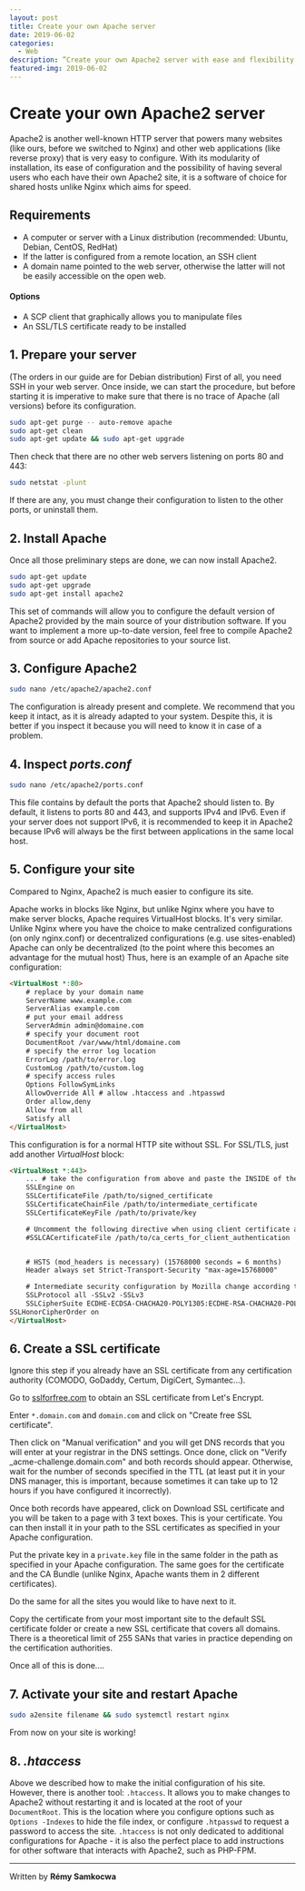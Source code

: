 ```yaml
---
layout: post
title: Create your own Apache server
date: 2019-06-02
categories:
  - Web
description: ”Create your own Apache2 server with ease and flexibility!”
featured-img: 2019-06-02
---
```

# Create your own Apache2 server

Apache2 is another well-known HTTP server that powers many websites (like ours, before we switched to Nginx) and other web applications (like reverse proxy) that is very easy to configure. With its modularity of installation, its ease of configuration and the possibility of having several users who each have their own Apache2 site, it is a software of choice for shared hosts unlike Nginx which aims for speed.

## Requirements
* A computer or server with a Linux distribution (recommended: Ubuntu, Debian, CentOS, RedHat)
* If the latter is configured from a remote location, an SSH client
* A domain name pointed to the web server, otherwise the latter will not be easily accessible on the open web.

#### Options

* A SCP client that graphically allows you to manipulate files
* An SSL/TLS certificate ready to be installed

## 1. Prepare your server
(The orders in our guide are for Debian distribution) First of all, you need SSH in your web server. Once inside, we can start the procedure, but before starting it is imperative to make sure that there is no trace of Apache (all versions) before its configuration.

```sh
sudo apt-get purge -- auto-remove apache
sudo apt-get clean
sudo apt-get update && sudo apt-get upgrade
```

Then check that there are no other web servers listening on ports 80 and 443:

```sh
sudo netstat -plunt
```
If there are any, you must change their configuration to listen to the other ports, or uninstall them.

## 2. Install Apache
Once all those preliminary steps are done, we can now install Apache2.
```sh
sudo apt-get update
sudo apt-get upgrade
sudo apt-get install apache2
```
This set of commands will allow you to configure the default version of Apache2 provided by the main source of your distribution software. If you want to implement a more up-to-date version, feel free to compile Apache2 from source or add Apache repositories to your source list.

## 3. Configure Apache2

```sh
sudo nano /etc/apache2/apache2.conf
```
The configuration is already present and complete. We recommend that you keep it intact, as it is already adapted to your system. Despite this, it is better if you inspect it because you will need to know it in case of a problem.

## 4. Inspect *ports.conf*
```sh
sudo nano /etc/apache2/ports.conf
```
This file contains by default the ports that Apache2 should listen to. By default, it listens to ports 80 and 443, and supports IPv4 and IPv6. Even if your server does not support IPv6, it is recommended to keep it in Apache2 because IPv6 will always be the first between applications in the same local host.

## 5. Configure your site

Compared to Nginx, Apache2 is much easier to configure its site.

Apache works in blocks like Nginx, but unlike Nginx where you have to make server blocks, Apache requires VirtualHost blocks. It's very similar. Unlike Nginx where you have the choice to make centralized configurations (on only nginx.conf) or decentralized configurations (e.g. use sites-enabled) Apache can only be decentralized (to the point where this becomes an advantage for the mutual host)
Thus, here is an example of an Apache site configuration:

```html
<VirtualHost *:80>
	# replace by your domain name
	ServerName www.example.com
	ServerAlias example.com
	# put your email address
	ServerAdmin admin@domaine.com
	# specify your document root
	DocumentRoot /var/www/html/domaine.com
	# specify the error log location
	ErrorLog /path/to/error.log
	CustomLog /path/to/custom.log
	# specify access rules
	Options FollowSymLinks
	AllowOverride All # allow .htaccess and .htpasswd
	Order allow,deny
	Allow from all
	Satisfy all
</VirtualHost>
```
This configuration is for a normal HTTP site without SSL.
For SSL/TLS, just add another *VirtualHost* block:
```html
<VirtualHost *:443>
	... # take the configuration from above and paste the INSIDE of the virtualhost 80 block here
	SSLEngine on
	SSLCertificateFile /path/to/signed_certificate
	SSLCertificateChainFile /path/to/intermediate_certificate
	SSLCertificateKeyFile /path/to/private/key

	# Uncomment the following directive when using client certificate authentication
	#SSLCACertificateFile /path/to/ca_certs_for_client_authentication


	# HSTS (mod_headers is necessary) (15768000 seconds = 6 months)
	Header always set Strict-Transport-Security "max-age=15768000"

	# Intermediate security configuration by Mozilla change according to your needs
	SSLProtocol all -SSLv2 -SSLv3
	SSLCipherSuite ECDHE-ECDSA-CHACHA20-POLY1305:ECDHE-RSA-CHACHA20-POLY1305:ECDHE-ECDSA-AES128-GCM-SHA256:ECDHE-RSA-AES128-GCM-SHA256:ECDHE-ECDSA-AES256-GCM-SHA384:ECDHE-RSA-AES256-GCM-SHA384:DHE-RSA-AES128-GCM-SHA256:DHE-RSA-AES256-GCM-SHA384:ECDHE-ECDSA-AES128-SHA256:ECDHE-RSA-AES128-SHA256:ECDHE-ECDSA-AES128-SHA:ECDHE-RSA-AES256-SHA384:ECDHE-RSA-AES128-SHA:ECDHE-ECDSA-AES256-SHA384:ECDHE-ECDSA-AES256-SHA:ECDHE-RSA-AES256-SHA:DHE-RSA-AES128-SHA256:DHE-RSA-AES128-SHA:DHE-RSA-AES256-SHA256:DHE-RSA-AES256-SHA:ECDHE-ECDSA-DES-CBC3-SHA:ECDHE-RSA-DES-CBC3-SHA:EDH-RSA-DES-CBC3-SHA:AES128-GCM-SHA256:AES256-GCM-SHA384:AES128-SHA256:AES256-SHA256:AES128-SHA:AES256-SHA:DES-CBC3-SHA:!DSS
SSLHonorCipherOrder on
</VirtualHost>
```

## 6. Create a SSL certificate
Ignore this step if you already have an SSL certificate from any certification authority (COMODO, GoDaddy, Certum, DigiCert, Symantec...).

Go to [sslforfree.com](https://www.sslforfree.com) to obtain an SSL certificate from Let's Encrypt.

Enter `*.domain.com` and `domain.com` and click on "Create free SSL certificate".

Then click on "Manual verification" and you will get DNS records that you will enter at your registrar in the DNS settings. Once done, click on "Verify _acme-challenge.domain.com" and both records should appear. Otherwise, wait for the number of seconds specified in the TTL (at least put it in your DNS manager, this is important, because sometimes it can take up to 12 hours if you have configured it incorrectly).

Once both records have appeared, click on Download SSL certificate and you will be taken to a page with 3 text boxes. This is your certificate. You can then install it in your path to the SSL certificates as specified in your Apache configuration.

Put the private key in a `private.key` file in the same folder in the path as specified in your Apache configuration. The same goes for the certificate and the CA Bundle (unlike Nginx, Apache wants them in 2 different certificates).

Do the same for all the sites you would like to have next to it.

Copy the certificate from your most important site to the default SSL certificate folder or create a new SSL certificate that covers all domains. There is a theoretical limit of 255 SANs that varies in practice depending on the certification authorities.

Once all of this is done....

## 7. Activate your site and restart Apache
```sh
sudo a2ensite filename && sudo systemctl restart nginx
``` 
From now on your site is working!

## 8. *.htaccess*
Above we described how to make the initial configuration of his site. However, there is another tool: `.htaccess`. It allows you to make changes to Apache2 without restarting it and is located at the root of your `DocumentRoot`. This is the location where you configure options such as `Options -Indexes` to hide the file index, or configure `.htpasswd` to request a password to access the site.
`.htaccess` is not only dedicated to additional configurations for Apache - it is also the perfect place to add instructions for other software that interacts with Apache2, such as PHP-FPM.

---
Written by **Rémy Samkocwa**
